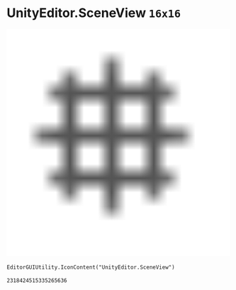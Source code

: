 # UnityEditor.SceneView `16x16`
<img src="/img/UnityEditor.SceneView.png" width=512 height=512>

``` CSharp
EditorGUIUtility.IconContent("UnityEditor.SceneView")
```
```
2318424515335265636
```
